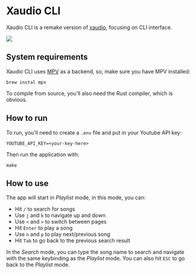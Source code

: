 # Xaudio CLI

Xaudio CLI is a remake version of [xaudio](https://github.com/huytd/xaudio), focusing on
CLI interface.

![](https://user-images.githubusercontent.com/613943/210482625-d01b016e-33c4-43b0-84ac-536137e33bdc.png)

## System requirements

Xaudio CLI uses [MPV](https://mpv.io) as a backend, so, make sure you have MPV installed:

```
brew instal mpv
```

To compile from source, you'll also need the Rust compiler, which is obvious.

## How to run

To run, you'll need to create a `.env` file and put in your Youtube API key:

```
YOUTUBE_API_KEY=<your-key-here>
```

Then run the application with:

```
make
```

## How to use

The app will start in _Playlist_ mode, in this mode, you can:
- Hit `/` to search for songs
- Use `j` and `k` to navigate up and down
- Use `<` and `>` to switch between pages
- Hit `Enter` to play a song
- Use `n` and `p` to play next/previous song
- Hit `Tab` to go back to the previous search result

In the _Search_ mode, you can type the song name to search and navigate with the 
same keybinding as the _Playlist_ mode. You can also hit `ESC` to go back to the
_Playlist_ mode.
